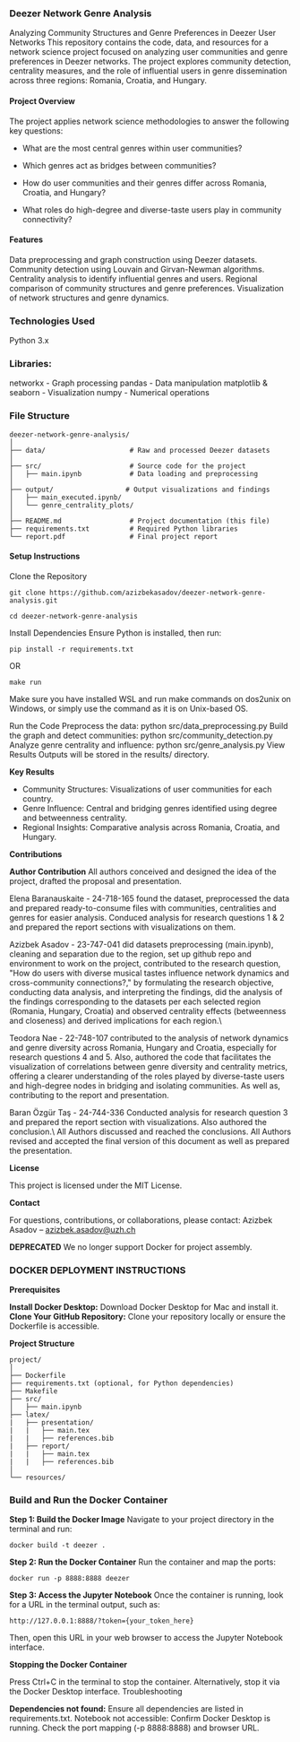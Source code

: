 ### Deezer Network Genre Analysis

Analyzing Community Structures and Genre Preferences in Deezer User Networks
This repository contains the code, data, and resources for a network science project focused on analyzing user communities and genre preferences in Deezer networks. The project explores community detection, centrality measures, and the role of influential users in genre dissemination across three regions: Romania, Croatia, and Hungary.

#### Project Overview

The project applies network science methodologies to answer the following key questions:

- What are the most central genres within user communities?

- Which genres act as bridges between communities?

- How do user communities and their genres differ across Romania, Croatia, and Hungary?

- What roles do high-degree and diverse-taste users play in community connectivity?


#### Features

Data preprocessing and graph construction using Deezer datasets.
Community detection using Louvain and Girvan-Newman algorithms.
Centrality analysis to identify influential genres and users.
Regional comparison of community structures and genre preferences.
Visualization of network structures and genre dynamics.


### Technologies Used
Python 3.x

### Libraries:
networkx - Graph processing
pandas - Data manipulation
matplotlib & seaborn - Visualization
numpy - Numerical operations

### File Structure

```
deezer-network-genre-analysis/
│
├── data/                     # Raw and processed Deezer datasets         
│
├── src/                      # Source code for the project
│   ├── main.ipynb            # Data loading and preprocessing
│
├── output/                  # Output visualizations and findings
│   ├── main_executed.ipynb/
│   └── genre_centrality_plots/
│
├── README.md                 # Project documentation (this file)
├── requirements.txt          # Required Python libraries
└── report.pdf                # Final project report
```

#### Setup Instructions

Clone the Repository
```
git clone https://github.com/azizbekasadov/deezer-network-genre-analysis.git

cd deezer-network-genre-analysis
```

Install Dependencies
Ensure Python is installed, then run:
```
pip install -r requirements.txt
```
OR
```
make run 
```
Make sure you have installed WSL and run make commands on dos2unix on Windows, or simply use the command as it is on Unix-based OS.

Run the Code
Preprocess the data:
python src/data_preprocessing.py
Build the graph and detect communities:
python src/community_detection.py
Analyze genre centrality and influence:
python src/genre_analysis.py
View Results
Outputs will be stored in the results/ directory.

**Key Results**

* Community Structures: Visualizations of user communities for each country.
* Genre Influence: Central and bridging genres identified using degree and betweenness centrality.
* Regional Insights: Comparative analysis across Romania, Croatia, and Hungary.

**Contributions**

**Author	Contribution**
All authors conceived and designed the idea of the project, drafted the proposal and presentation.


Elena Baranauskaite	- 24-718-165 found the dataset, preprocessed the data and prepared ready-to-consume files with communities, centralities and genres for easier analysis. Conduced analysis for research questions 1 & 2 and prepared the report sections with visualizations on them.


Azizbek Asadov - 23-747-041 did datasets preprocessing (main.ipynb), cleaning and separation due to the region, set up github repo and environment to work on the project, contributed to the research question, "How do users with diverse musical tastes influence network dynamics and cross-community connections?," by formulating the research objective, conducting data analysis, and interpreting the findings, did the analysis of the findings corresponding to the datasets per each selected region (Romania, Hungary, Croatia) and observed centrality effects (betweenness and closeness) and derived implications for each region.\\



Teodora Nae -	22-748-107 contributed to the analysis of network dynamics and genre diversity across Romania, Hungary and Croatia, especially for research questions 4 and 5. Also, authored the code that facilitates the visualization of correlations between genre diversity and centrality metrics, offering a clearer understanding of the roles played by diverse-taste users and high-degree nodes in bridging and isolating communities. As well as, contributing to the report and presentation. 


Baran Özgür Taş - 24-744-336 Conducted analysis for research question 3 and prepared the report section with visualizations. Also authored the conclusion.\\
All Authors discussed and reached the conclusions. All Authors revised and accepted the final version of this document as well as prepared the presentation.


**License**

This project is licensed under the MIT License.

**Contact**

For questions, contributions, or collaborations, please contact:
Azizbek Asadov – azizbek.asadov@uzh.ch

**DEPRECATED**
We no longer support Docker for project assembly.

### DOCKER DEPLOYMENT INSTRUCTIONS

**Prerequisites**

**Install Docker Desktop:** Download Docker Desktop for Mac and install it.
**Clone Your GitHub Repository:** Clone your repository locally or ensure the Dockerfile is accessible.

**Project Structure**
```
project/
│
├── Dockerfile
├── requirements.txt (optional, for Python dependencies)
├── Makefile
├── src/
│   ├── main.ipynb
├── latex/
|   ├── presentation/
|   |   ├── main.tex
|   |   ├── references.bib
|   ├── report/
|   |   ├── main.tex
|   |   ├── references.bib
│
└── resources/
```

### Build and Run the Docker Container

**Step 1: Build the Docker Image**
Navigate to your project directory in the terminal and run:
```
docker build -t deezer .
```
**Step 2: Run the Docker Container**
Run the container and map the ports:
```
docker run -p 8888:8888 deezer
```
**Step 3: Access the Jupyter Notebook**
Once the container is running, look for a URL in the terminal output, such as:
```
http://127.0.0.1:8888/?token={your_token_here}
```
Then, open this URL in your web browser to access the Jupyter Notebook interface.

**Stopping the Docker Container**

Press Ctrl+C in the terminal to stop the container.
Alternatively, stop it via the Docker Desktop interface.
Troubleshooting

**Dependencies not found:**
Ensure all dependencies are listed in requirements.txt.
Notebook not accessible:
Confirm Docker Desktop is running.
Check the port mapping (-p 8888:8888) and browser URL.
